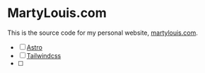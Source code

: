 # MartyLouis.com

This is the source code for my personal website, [martylouis.com](https://martylouis.com).


- [ ] [Astro](https://astro.build)
- [ ] [Tailwindcss](https://tailwindcss.com)
- [ ]
